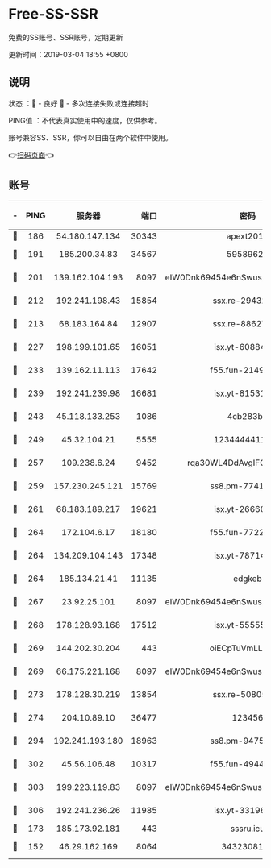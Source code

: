 # Free-SS-SSR

免费的SS账号、SSR账号，定期更新

更新时间：2019-03-04 18:55 +0800

## 说明

状态     ：🙂 - 良好 🙁 - 多次连接失败或连接超时

PING值   ：不代表真实使用中的速度，仅供参考。

账号兼容SS、SSR，你可以自由在两个软件中使用。

👉[扫码页面](https://liesauer.github.io/free-ss-ssr.github.io/)👈

## 账号

|-|PING|服务器|端口|密码|加密方式|区域|
|:----:|:----:|:-----:|-----:|:----:|:----:|:----:|
|🙂|186|54.180.147.134|30343|apext2019|chacha20|KR|
|🙂|191|185.200.34.83|34567|59589627|aes-256-cfb|US|
|🙂|201|139.162.104.193|8097|eIW0Dnk69454e6nSwuspv9DmS201tQ0D|aes-256-cfb|JP|
|🙂|212|192.241.198.43|15854|ssx.re-29432416|aes-256-cfb|US|
|🙂|213|68.183.164.84|12907|ssx.re-88627570|aes-256-cfb|US|
|🙂|227|198.199.101.65|16051|isx.yt-60884333|aes-256-cfb|US|
|🙂|233|139.162.11.113|17642|f55.fun-21493744|aes-256-cfb|SG|
|🙂|239|192.241.239.98|16681|isx.yt-81531796|aes-256-cfb|US|
|🙂|243|45.118.133.253|1086|4cb283b8|aes-256-cfb|SG|
|🙂|249|45.32.104.21|5555|1234444411111|aes-256-cfb|SG|
|🙂|257|109.238.6.24|9452|rqa30WL4DdAvgIFG6Fs3znzTa|aes-256-cfb|FR|
|🙂|259|157.230.245.121|15769|ss8.pm-77417708|aes-256-cfb|SG|
|🙂|261|68.183.189.217|19621|isx.yt-26660218|aes-256-cfb|SG|
|🙂|264|172.104.6.17|18180|f55.fun-77228320|aes-256-cfb|US|
|🙂|264|134.209.104.143|17348|isx.yt-78714396|aes-256-cfb|SG|
|🙂|264|185.134.21.41|11135|edgkeb|aes-256-cfb|GB|
|🙂|267|23.92.25.101|8097|eIW0Dnk69454e6nSwuspv9DmS201tQ0D|aes-256-cfb|US|
|🙂|268|178.128.93.168|17512|isx.yt-55555865|aes-256-cfb|SG|
|🙂|269|144.202.30.204|443|oiECpTuVmLLxk4Ts|aes-256-cfb|US|
|🙂|269|66.175.221.168|8097|eIW0Dnk69454e6nSwuspv9DmS201tQ0D|aes-256-cfb|US|
|🙂|273|178.128.30.219|13854|ssx.re-50805835|aes-256-cfb|SG|
|🙂|274|204.10.89.10|36477|123456|aes-256-cfb|US|
|🙂|294|192.241.193.180|18963|ss8.pm-94752333|aes-256-cfb|US|
|🙂|302|45.56.106.48|10317|f55.fun-49448952|aes-256-cfb|US|
|🙂|303|199.223.119.83|8097|eIW0Dnk69454e6nSwuspv9DmS201tQ0D|aes-256-cfb|US|
|🙂|306|192.241.236.26|11985|isx.yt-33196009|aes-256-cfb|US|
|🙂|173|185.173.92.181|443|sssru.icu|rc4-md5|RU|
|🙁|152|46.29.162.169|8064|3432308177|aes-256-cfb|RU|
